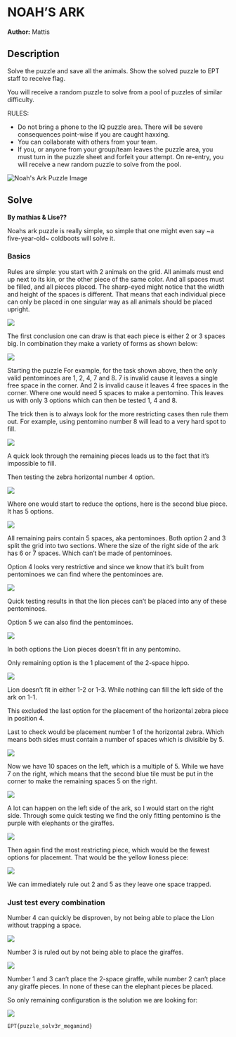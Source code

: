   # NOAH’S ARK
**Author:** Mattis  

## Description
Solve the puzzle and save all the animals. Show the solved puzzle to EPT staff to receive flag.

You will receive a random puzzle to solve from a pool of puzzles of similar difficulty.

RULES:
- Do not bring a phone to the IQ puzzle area. There will be severe consequences point-wise if you are caught haxxing.
- You can collaborate with others from your team.
- If you, or anyone from your group/team leaves the puzzle area, you must turn in the puzzle sheet and forfeit your attempt. On re-entry, you will receive a new random puzzle to solve from the pool.

![Noah's Ark Puzzle Image](https://ministryark.com/katy/wp-content/uploads/2018/01/Noahs-Ark-960x675.jpg)

## Solve
**By mathias & Lise??**

Noahs ark puzzle is really simple, so simple that one might even say ~a five-year-old~ coldboots will solve it.

### Basics
Rules are simple: you start with 2 animals on the grid. All animals must end up next to its kin, or the other piece of the same color. And all spaces must be filled, and all pieces placed. The sharp-eyed might notice that the width and height of the spaces is different. That means that each individual piece can only be placed in one singular way as all animals should be placed upright.

![](1.png)

The first conclusion one can draw is that each piece is either 2 or 3 spaces big. In combination they make a variety of forms as shown below:

![](2.png)

Starting the puzzle
For example, for the task shown above, then the only valid pentominoes are 1, 2, 4, 7 and 8. 7 is invalid cause it leaves a single free space in the corner. And 2 is invalid cause it leaves 4 free spaces in the corner. Where one would need 5 spaces to make a pentomino. This leaves us with only 3 options which can then be tested 1, 4 and 8.

The trick then is to always look for the more restricting cases then rule them out. For example, using pentomino number 8 will lead to a very hard spot to fill.

![](3.png)

A quick look through the remaining pieces leads us to the fact that it’s impossible to fill.

Then testing the zebra horizontal number 4 option.

![](4.png)

Where one would start to reduce the options, here is the second blue piece. It has 5 options.

![](5.png)

All remaining pairs contain 5 spaces, aka pentominoes. Both option 2 and 3 split the grid into two sections. Where the size of the right side of the ark has 6 or 7 spaces. Which can’t be made of pentominoes.

Option 4 looks very restrictive and since we know that it’s built from pentominoes we can find where the pentominoes are.

![](6.png)

Quick testing results in that the lion pieces can’t be placed into any of these pentominoes.

Option 5 we can also find the pentominoes.

![](7.png)

In both options the Lion pieces doesn’t fit in any pentomino.

Only remaining option is the 1 placement of the 2-space hippo.

![](8.png)

Lion doesn’t fit in either 1-2 or 1-3. While nothing can fill the left side of the ark on 1-1.

This excluded the last option for the placement of the horizontal zebra piece in position 4.

Last to check would be placement number 1 of the horizontal zebra. Which means both sides must contain a number of spaces which is divisible by 5.

![](9.png)

Now we have 10 spaces on the left, which is a multiple of 5. While we have 7 on the right, which means that the second blue tile must be put in the corner to make the remaining spaces 5 on the right.

![](10.png)

A lot can happen on the left side of the ark, so I would start on the right side. Through some quick testing we find the only fitting pentomino is the purple with elephants or the giraffes.

![](11.png)

Then again find the most restricting piece, which would be the fewest options for placement. That would be the yellow lioness piece:

![](12.png)

We can immediately rule out 2 and 5 as they leave one space trapped.

### Just test every combination

Number 4 can quickly be disproven, by not being able to place the Lion without trapping a space.

![](13.png)

Number 3 is ruled out by not being able to place the giraffes.

![](14.png)

Number 1 and 3 can’t place the 2-space giraffe, while number 2 can’t place any giraffe pieces. In none of these can the elephant pieces be placed.

So only remaining configuration is the solution we are looking for:

![](15.png)

`EPT{puzzle_solv3r_megamind}`
